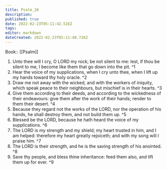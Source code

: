 ```yaml
---
title: Psalm_28
description: 
published: true
date: 2022-02-23T05:11:42.516Z
tags: 
editor: markdown
dateCreated: 2022-02-23T05:11:40.726Z
---
```


 Book:: [[Psalm]]
 1. Unto thee will I cry, O LORD my rock; be not silent to me: lest, if thou be silent to me, I become like them that go down into the pit. ^1
 2. Hear the voice of my supplications, when I cry unto thee, when I lift up my hands toward thy holy oracle. ^2
 3. Draw me not away with the wicked, and with the workers of iniquity, which speak peace to their neighbours, but mischief is in their hearts. ^3
 4. Give them according to their deeds, and according to the wickedness of their endeavours: give them after the work of their hands; render to them their desert. ^4
 5. Because they regard not the works of the LORD, nor the operation of his hands, he shall destroy them, and not build them up. ^5
 6. Blessed be the LORD, because he hath heard the voice of my supplications. ^6
 7. The LORD is my strength and my shield; my heart trusted in him, and I am helped: therefore my heart greatly rejoiceth; and with my song will I praise him. ^7
 8. The LORD is their strength, and he is the saving strength of his anointed. ^8
 9. Save thy people, and bless thine inheritance: feed them also, and lift them up for ever. ^9
